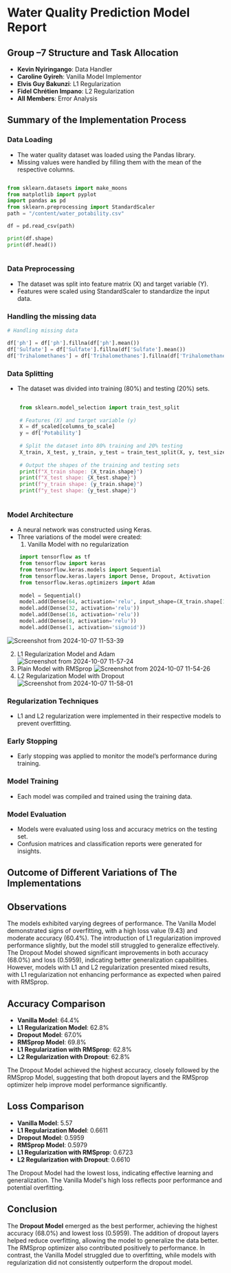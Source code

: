 # Water Quality Prediction Model Report

## Group –7 Structure and Task Allocation

- **Kevin Nyiringango**:  Data Handler
- **Caroline Gyireh**: Vanilla Model Implementor
- **Elvis Guy Bakunzi**: L1 Regularization
- **Fidel Chrétien Impano**: L2 Regularization
- **All Members**: Error Analysis

## Summary of the Implementation Process

### Data Loading
- The water quality dataset was loaded using the Pandas library.
- Missing values were handled by filling them with the mean of the respective columns.

```python

from sklearn.datasets import make_moons
from matplotlib import pyplot
import pandas as pd
from sklearn.preprocessing import StandardScaler
path = "/content/water_potability.csv"

df = pd.read_csv(path)

print(df.shape)
print(df.head())
  
```

### Data Preprocessing
- The dataset was split into feature matrix (X) and target variable (Y).
- Features were scaled using StandardScaler to standardize the input data.

 ### Handling the missing data

```python
# Handling missing data

df['ph'] = df['ph'].fillna(df['ph'].mean())
df['Sulfate'] = df['Sulfate'].fillna(df['Sulfate'].mean())
df['Trihalomethanes'] = df['Trihalomethanes'].fillna(df['Trihalomethanes'].mean())

```

### Data Splitting
- The dataset was divided into training (80%) and testing (20%) sets.

```python
    
    from sklearn.model_selection import train_test_split
    
    # Features (X) and target variable (y)
    X = df_scaled[columns_to_scale]
    y = df['Potability']
    
    # Split the dataset into 80% training and 20% testing
    X_train, X_test, y_train, y_test = train_test_split(X, y, test_size=0.2, random_state=42)
    
    # Output the shapes of the training and testing sets
    print(f"X_train shape: {X_train.shape}")
    print(f"X_test shape: {X_test.shape}")
    print(f"y_train shape: {y_train.shape}")
    print(f"y_test shape: {y_test.shape}")
  
```

### Model Architecture
- A neural network was constructed using Keras.
- Three variations of the model were created:
  1. Vanilla Model with no regularization

```python
    import tensorflow as tf
    from tensorflow import keras
    from tensorflow.keras.models import Sequential
    from tensorflow.keras.layers import Dense, Dropout, Activation
    from tensorflow.keras.optimizers import Adam
    
    model = Sequential()
    model.add(Dense(64, activation='relu', input_shape=(X_train.shape[1],)))
    model.add(Dense(32, activation='relu'))
    model.add(Dense(16, activation='relu'))
    model.add(Dense(8, activation='relu'))
    model.add(Dense(1, activation='sigmoid'))
```

![Screenshot from 2024-10-07 11-53-39](https://github.com/user-attachments/assets/92a8ee38-3b17-491d-b51f-ae5918186277)

  2. L1 Regularization Model and Adam
     ![Screenshot from 2024-10-07 11-57-24](https://github.com/user-attachments/assets/eaa930c8-292f-4250-bfdd-bdadcd9a4ede)
  4. Plain Model with RMSprop
    ![Screenshot from 2024-10-07 11-54-26](https://github.com/user-attachments/assets/a6c4f8e3-51e3-4d89-8429-b01a4652b811)
  5. L2 Regularization Model with Dropout
     ![Screenshot from 2024-10-07 11-58-01](https://github.com/user-attachments/assets/92987c8b-09b3-4cc1-8220-2400f282e038)

### Regularization Techniques
- L1 and L2 regularization were implemented in their respective models to prevent overfitting.

### Early Stopping
- Early stopping was applied to monitor the model’s performance during training.

### Model Training
- Each model was compiled and trained using the training data. 

### Model Evaluation
- Models were evaluated using loss and accuracy metrics on the testing set.
- Confusion matrices and classification reports were generated for insights.

## Outcome of Different Variations of The Implementations
## Observations
The models exhibited varying degrees of performance. The Vanilla Model demonstrated signs of overfitting, with a high loss value (9.43) and moderate accuracy (60.4%). The introduction of L1 regularization improved performance slightly, but the model still struggled to generalize effectively. The Dropout Model showed significant improvements in both accuracy (68.0%) and loss (0.5959), indicating better generalization capabilities. However, models with L1 and L2 regularization presented mixed results, with L1 regularization not enhancing performance as expected when paired with RMSprop.

## Accuracy Comparison
- **Vanilla Model**: 64.4%
- **L1 Regularization Model**: 62.8%
- **Dropout Model**: 67.0%
- **RMSprop Model**: 69.8%
- **L1 Regularization with RMSprop**: 62.8%
- **L2 Regularization with Dropout**: 62.8%

The Dropout Model achieved the highest accuracy, closely followed by the RMSprop Model, suggesting that both dropout layers and the RMSprop optimizer help improve model performance significantly.

## Loss Comparison
- **Vanilla Model**: 5.57
- **L1 Regularization Model**: 0.6611
- **Dropout Model**: 0.5959
- **RMSprop Model**: 0.5979
- **L1 Regularization with RMSprop**: 0.6723
- **L2 Regularization with Dropout**: 0.6610

The Dropout Model had the lowest loss, indicating effective learning and generalization. The Vanilla Model's high loss reflects poor performance and potential overfitting.

## Conclusion
The **Dropout Model** emerged as the best performer, achieving the highest accuracy (68.0%) and lowest loss (0.5959). The addition of dropout layers helped reduce overfitting, allowing the model to generalize the data better. The RMSprop optimizer also contributed positively to performance. In contrast, the Vanilla Model struggled due to overfitting, while models with regularization did not consistently outperform the dropout model. 
